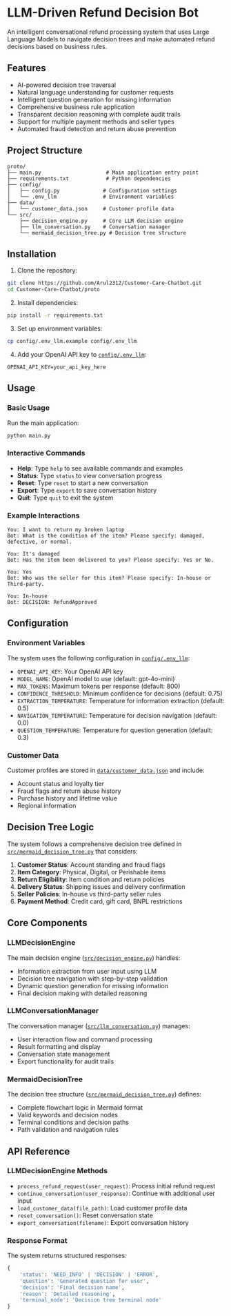 # LLM-Driven Refund Decision Bot

An intelligent conversational refund processing system that uses Large Language Models to navigate decision trees and make automated refund decisions based on business rules.

## Features

- AI-powered decision tree traversal
- Natural language understanding for customer requests
- Intelligent question generation for missing information
- Comprehensive business rule application
- Transparent decision reasoning with complete audit trails
- Support for multiple payment methods and seller types
- Automated fraud detection and return abuse prevention

## Project Structure

```
proto/
├── main.py                     # Main application entry point
├── requirements.txt            # Python dependencies
├── config/
│   ├── config.py              # Configuration settings
│   └── .env_llm               # Environment variables
├── data/
│   └── customer_data.json     # Customer profile data
└── src/
    ├── decision_engine.py     # Core LLM decision engine
    ├── llm_conversation.py    # Conversation manager
    └── mermaid_decision_tree.py # Decision tree structure
```

## Installation

1. Clone the repository:
```bash
git clone https://github.com/Arul2312/Customer-Care-Chatbot.git
cd Customer-Care-Chatbot/proto
```

2. Install dependencies:
```bash
pip install -r requirements.txt
```

3. Set up environment variables:
```bash
cp config/.env_llm.example config/.env_llm
```

4. Add your OpenAI API key to [`config/.env_llm`](config/.env_llm):
```
OPENAI_API_KEY=your_api_key_here
```

## Usage

### Basic Usage

Run the main application:
```bash
python main.py
```

### Interactive Commands

- **Help**: Type `help` to see available commands and examples
- **Status**: Type `status` to view conversation progress
- **Reset**: Type `reset` to start a new conversation
- **Export**: Type `export` to save conversation history
- **Quit**: Type `quit` to exit the system

### Example Interactions

```
You: I want to return my broken laptop
Bot: What is the condition of the item? Please specify: damaged, defective, or normal.

You: It's damaged
Bot: Has the item been delivered to you? Please specify: Yes or No.

You: Yes
Bot: Who was the seller for this item? Please specify: In-house or Third-party.

You: In-house
Bot: DECISION: RefundApproved
```

## Configuration

### Environment Variables

The system uses the following configuration in [`config/.env_llm`](config/.env_llm):

- `OPENAI_API_KEY`: Your OpenAI API key
- `MODEL_NAME`: OpenAI model to use (default: gpt-4o-mini)
- `MAX_TOKENS`: Maximum tokens per response (default: 800)
- `CONFIDENCE_THRESHOLD`: Minimum confidence for decisions (default: 0.75)
- `EXTRACTION_TEMPERATURE`: Temperature for information extraction (default: 0.5)
- `NAVIGATION_TEMPERATURE`: Temperature for decision navigation (default: 0.0)
- `QUESTION_TEMPERATURE`: Temperature for question generation (default: 0.3)

### Customer Data

Customer profiles are stored in [`data/customer_data.json`](data/customer_data.json) and include:

- Account status and loyalty tier
- Fraud flags and return abuse history
- Purchase history and lifetime value
- Regional information

## Decision Tree Logic

The system follows a comprehensive decision tree defined in [`src/mermaid_decision_tree.py`](src/mermaid_decision_tree.py) that considers:

1. **Customer Status**: Account standing and fraud flags
2. **Item Category**: Physical, Digital, or Perishable items
3. **Return Eligibility**: Item condition and return policies
4. **Delivery Status**: Shipping issues and delivery confirmation
5. **Seller Policies**: In-house vs third-party seller rules
6. **Payment Method**: Credit card, gift card, BNPL restrictions

## Core Components

### LLMDecisionEngine

The main decision engine ([`src/decision_engine.py`](src/decision_engine.py)) handles:

- Information extraction from user input using LLM
- Decision tree navigation with step-by-step validation
- Dynamic question generation for missing information
- Final decision making with detailed reasoning

### LLMConversationManager

The conversation manager ([`src/llm_conversation.py`](src/llm_conversation.py)) manages:

- User interaction flow and command processing
- Result formatting and display
- Conversation state management
- Export functionality for audit trails

### MermaidDecisionTree

The decision tree structure ([`src/mermaid_decision_tree.py`](src/mermaid_decision_tree.py)) defines:

- Complete flowchart logic in Mermaid format
- Valid keywords and decision nodes
- Terminal conditions and decision paths
- Path validation and navigation rules

## API Reference

### LLMDecisionEngine Methods

- `process_refund_request(user_request)`: Process initial refund request
- `continue_conversation(user_response)`: Continue with additional user input
- `load_customer_data(file_path)`: Load customer profile data
- `reset_conversation()`: Reset conversation state
- `export_conversation(filename)`: Export conversation history

### Response Format

The system returns structured responses:

```python
{
    'status': 'NEED_INFO' | 'DECISION' | 'ERROR',
    'question': 'Generated question for user',
    'decision': 'Final decision name',
    'reason': 'Detailed reasoning',
    'terminal_node': 'Decision tree terminal node'
}
